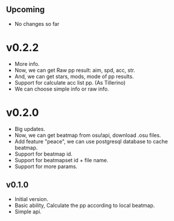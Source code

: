 ## Upcoming

- No changes so far

# v0.2.2

- More info.
- Now, we can get Raw pp result: aim, spd, acc, str.
- And, we can get stars, mods, mode of pp results.
- Support for calculate acc list pp. (As Tillerino)
- We can choose simple info or raw info.

# v0.2.0

- Big updates.
- Now, we can get beatmap from osu!api, download .osu files.
- Add feature "peace", we can use postgresql database to cache beatmap.
- Support for beatmap id.
- Support for beatmapset id + file name.
- Support for more params.

## v0.1.0

- Initial version.
- Basic ability, Calculate the pp according to local beatmap.
- Simple api.
